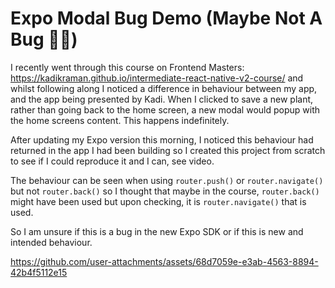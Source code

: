 # Expo Modal Bug Demo (Maybe Not A Bug 🤷‍♂️)

I recently went through this course on Frontend Masters: https://kadikraman.github.io/intermediate-react-native-v2-course/ and whilst following along I noticed a difference in behaviour between my app, and the app being presented by Kadi. When I clicked to save a new plant, rather than going back to the home screen, a new modal would popup with the home screens content. This happens indefinitely.

After updating my Expo version this morning, I noticed this behaviour had returned in the app I had been building so I created this project from scratch to see if I could reproduce it and I can, see video.

The behaviour can be seen when using `router.push()` or `router.navigate()` but not `router.back()` so I thought that maybe in the course, `router.back()` might have been used but upon checking, it is `router.navigate()` that is used.

So I am unsure if this is a bug in the new Expo SDK or if this is new and intended behaviour.

https://github.com/user-attachments/assets/68d7059e-e3ab-4563-8894-42b4f5112e15

